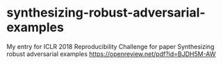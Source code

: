 # synthesizing-robust-adversarial-examples
My entry for ICLR 2018 Reproducibility Challenge for paper Synthesizing robust adversarial examples https://openreview.net/pdf?id=BJDH5M-AW
